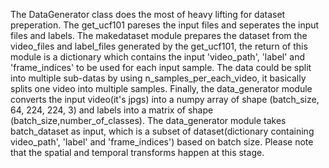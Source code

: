 The DataGenerator class does the most of heavy lifting for dataset preperation. 
The get_ucf101 pareses the input files and seperates the input files and labels. 
The makedataset module prepares the dataset from the video_files and label_files generated by the get_ucf101, 
the return of this module is a dictionary which contains the input 'video_path', 'label' 
and 'frame_indices' to be used for each input sample. 
The data could be split into multiple sub-datas by using n_samples_per_each_video, it basically splits one video into multiple samples. 
Finally, the data_generator module converts the input video(it's jpgs) into a numpy array of shape (batch_size, 64, 224, 224, 3) and labels into a matrix of shape (batch_size,number_of_classes). The data_generator module takes batch_dataset as input, which is a subset of dataset(dictionary containing video_path', 'label' and 'frame_indices')  based on batch size. Please note that the spatial and temporal transforms happen at this stage.
